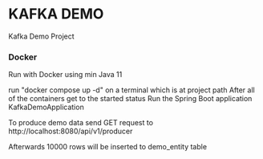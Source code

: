 # KAFKA DEMO
Kafka Demo Project
### Docker
Run with Docker using min Java 11

run "docker compose up -d" on a terminal which is at project path
After all of the containers get to the started status
Run the Spring Boot application KafkaDemoApplication

To produce demo data send GET request to http://localhost:8080/api/v1/producer

Afterwards 10000 rows will be inserted to demo_entity table